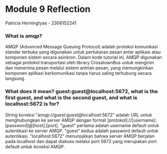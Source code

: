 # Module 9 Reflection

Patricia Herningtyas - 2306152241

### What is amqp?
AMQP (Advanced Message Queuing Protocol) adalah protokol komunikasi standar terbuka yang digunakan untuk pertukaran pesan antar aplikasi atau komponen sistem secara asinkron. Dalam kode tutorial ini, AMQP digunakan sebagai protokol transportasi oleh library CrosstownBus untuk mengirim dan menerima pesan melalui sistem antrian pesan, yang memungkinkan komponen aplikasi berkomunikasi tanpa harus saling terhubung secara langsung.


### What does it mean? guest:guest@localhost:5672, what is the first guest, and what is the second guest, and what is localhost:5672 is for?
String koneksi "amqp://guest:guest@localhost:5672" adalah URL untuk menghubungkan ke server AMQP dengan format [protokol]://[username]:[password]@[host]:[port]. "guest" pertama adalah username default untuk autentikasi ke server AMQP. "guest" kedua adalah password default untuk autentikasi. "localhost:5672" menunjukkan bahwa server AMQP berjalan pada localhost dan dapat diakses melalui port 5672 yang merupakan port default untuk koneksi AMQP.